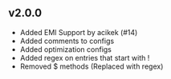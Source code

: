 ## v2.0.0

- Added EMI Support by acikek (#14)
- Added comments to configs
- Added optimization configs
- Added regex on entries that start with !
- Removed $ methods (Replaced with regex)